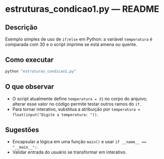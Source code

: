 # estruturas_condicao1.py — README

Descrição
--------
Exemplo simples de uso de `if/else` em Python: a variável `temperatura` é comparada com 30 e o script imprime se está amena ou quente.

Como executar
---------------
```powershell
python "estruturas_condicao1.py"
```

O que observar
---------------
- O script atualmente define `temperatura = 31` no corpo do arquivo; alterar esse valor no código permite testar outros ramos do `if`.
- Para tornar interativo, substitua a atribuição por `temperatura = float(input("Digite a temperatura: "))`.

Sugestões
---------
- Encapsular a lógica em uma função `main()` e usar `if __name__ == "__main__":`.
- Validar entrada do usuário se transformar em interativo.
